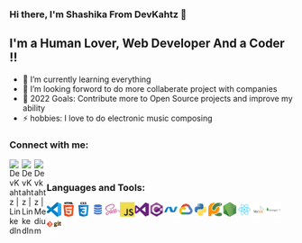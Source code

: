 ### Hi there, I'm Shashika From DevKahtz 👋 



## I'm a Human Lover, Web Developer And a Coder !!


- 🌱 I’m currently learning everything 
- 👯 I’m looking forword to do more collaberate project with companies
- 🥅 2022 Goals: Contribute more to Open Source projects and improve my ability
- ⚡ hobbies: I love to do electronic music composing 

### Connect with me:

[<img align="left" alt="DevKahtz | LinkedIn" width="22px" src="https://cdn.jsdelivr.net/npm/simple-icons@3.13.0/icons/gmail.svg" />][gmail]
[<img align="left" alt="DevKahtz | LinkedIn" width="22px" src="https://cdn.jsdelivr.net/npm/simple-icons@v3/icons/linkedin.svg" />][linkedin]
[<img align="left" alt="Devkahtz | Medium" width="22px" src="https://cdn.jsdelivr.net/npm/simple-icons@3.13.0/icons/medium.svg" />][Medium]

<br />

### Languages and Tools:

<img align="left" alt="Visual Studio Code" width="26px" src="https://raw.githubusercontent.com/github/explore/80688e429a7d4ef2fca1e82350fe8e3517d3494d/topics/visual-studio-code/visual-studio-code.png" />
<img align="left" alt="HTML5" width="26px" src="https://raw.githubusercontent.com/github/explore/80688e429a7d4ef2fca1e82350fe8e3517d3494d/topics/html/html.png" />
<img align="left" alt="CSS3" width="26px" src="https://raw.githubusercontent.com/github/explore/80688e429a7d4ef2fca1e82350fe8e3517d3494d/topics/css/css.png" />
<img align="left" alt="SQL" width="26px" src="https://raw.githubusercontent.com/github/explore/80688e429a7d4ef2fca1e82350fe8e3517d3494d/topics/sql/sql.png" />
<img align="left" alt="Sass" width="26px" src="https://raw.githubusercontent.com/github/explore/80688e429a7d4ef2fca1e82350fe8e3517d3494d/topics/sass/sass.png" />
<img align="left" alt="JavaScript" width="26px" src="https://raw.githubusercontent.com/github/explore/80688e429a7d4ef2fca1e82350fe8e3517d3494d/topics/javascript/javascript.png" />
<img align="left" alt="visualstudio" width="26px" src="https://github.com/devicons/devicon/blob/master/icons/visualstudio/visualstudio-plain.svg" />
<img align="left" alt="Csharp" width="26px" src="https://github.com/devicons/devicon/blob/master/icons/csharp/csharp-original.svg" />
<img align="left" alt="dotnet" width="26px" src="https://github.com/devicons/devicon/blob/master/icons/dot-net/dot-net-original.svg" />
<img align="left" alt="GoogleCloud" width="26px" src="https://github.com/devicons/devicon/blob/master/icons/googlecloud/googlecloud-original.svg" />
<img align="left" alt="python" width="26px" src="https://github.com/devicons/devicon/blob/master/icons/python/python-original.svg" />
<img align="left" alt="pycharm" width="26px" src="https://github.com/devicons/devicon/blob/master/icons/pycharm/pycharm-original.svg" />
<img align="left" alt="Node.js" width="26px" src="https://raw.githubusercontent.com/github/explore/80688e429a7d4ef2fca1e82350fe8e3517d3494d/topics/nodejs/nodejs.png" />
<img align="left" alt="React" width="26px" src="https://raw.githubusercontent.com/github/explore/80688e429a7d4ef2fca1e82350fe8e3517d3494d/topics/react/react.png" />
<img align="left" alt="MySQL" width="26px" src="https://raw.githubusercontent.com/github/explore/80688e429a7d4ef2fca1e82350fe8e3517d3494d/topics/mysql/mysql.png" />
<img align="left" alt="MongoDB" width="26px" src="https://raw.githubusercontent.com/github/explore/80688e429a7d4ef2fca1e82350fe8e3517d3494d/topics/mongodb/mongodb.png" />
<img align="left" alt="Git" width="26px" src="https://raw.githubusercontent.com/github/explore/80688e429a7d4ef2fca1e82350fe8e3517d3494d/topics/git/git.png" />

[gmail]:https://www.kahatapitiyagsj@gmail.com
[linkedin]: https://www.linkedin.com/in/shashika-kahatapitiya-17a590209/
[Medium]: https://medium.com/@TechieKahtz

